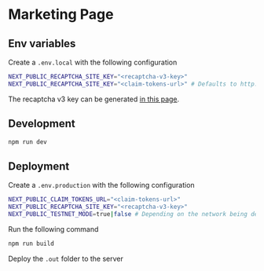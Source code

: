 # Marketing Page

## Env variables

Create a `.env.local` with the following configuration

```sh
NEXT_PUBLIC_RECAPTCHA_SITE_KEY="<recaptcha-v3-key>"
NEXT_PUBLIC_RECAPTCHA_SITE_KEY="<claim-tokens-url>" # Defaults to http://localhost:4000/dev in .env.development
```

The recaptcha v3 key can be generated [in this page](https://www.google.com/recaptcha/admin/create).

## Development

```sh
npm run dev
```

## Deployment

Create a `.env.production` with the following configuration

```bash
NEXT_PUBLIC_CLAIM_TOKENS_URL="<claim-tokens-url>"
NEXT_PUBLIC_RECAPTCHA_SITE_KEY="<recaptcha-v3-key>"
NEXT_PUBLIC_TESTNET_MODE=true|false # Depending on the network being deployed
```

Run the following command

```bash
npm run build
```

Deploy the `.out` folder to the server
